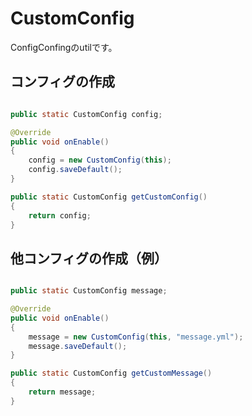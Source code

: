# CustomConfig
ConfigConfingのutilです。

## コンフィグの作成  
```java

public static CustomConfig config;

@Override
public void onEnable()
{
    config = new CustomConfig(this); 
    config.saveDefault();
}

public static CustomConfig getCustomConfig()
{
    return config;
}
```  

## 他コンフィグの作成（例）  
```java

public static CustomConfig message;

@Override
public void onEnable()
{
    message = new CustomConfig(this, "message.yml"); 
    message.saveDefault();
}

public static CustomConfig getCustomMessage()
{
    return message;
}
```  
